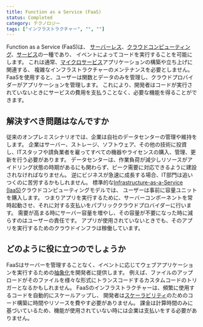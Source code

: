 ```yaml
---
title: Function as a Service (FaaS)
status: Completed
category: テクノロジー
tags: ["インフラストラクチャー", "", ""]
---
```


Function as a Service (FaaS)は、
[サーバーレス](/ja/serverless/)、[クラウドコンピューティング](/ja/cloud-computing/)、[サービス](/ja/service/)の一種であり、
イベントによってコードを実行することを可能にします。
これは通常、[マイクロサービス](/ja/microservices/)アプリケーションの構築や立ち上げに関連する、
複雑なインフラストラクチャーのメンテナンスを必要としません。
FaaSを使用すると、ユーザーは関数とデータのみを管理し、クラウドプロバイダーがアプリケーションを管理します。
これにより、開発者はコードが実行されていないときにサービスの費用を支払うことなく、必要な機能を得ることができます。

## 解決すべき問題はなんですか

従来のオンプレミスシナリオでは、企業は自社のデータセンターの管理や維持をします。
企業はサーバー、ストレージ、ソフトウェア、その他の技術に投資し、ITスタッフや請負業者を雇ってすべての機器やライセンスの購入、管理、更新を行う必要があります。
データセンターは、作業負荷が減少しリソースがアイドリング状態の時期があるにも関わらず、ピーク需要に対応できるように建設されなければなりません。
逆にビジネスが急速に成長する場合、IT部門は追いつくのに苦労するかもしれません。
標準的な[Infrastructure-as-a-Service (IaaS)](/ja/infrastructure-as-a-service/)クラウドコンピューティングモデルでは、
ユーザーは事前に容量ユニットを購入します。
つまりアプリを実行するために、サーバーコンポーネントを常時起動させ、それに対する支払いをパブリッククラウドプロバイダーに行います。
需要が高まる時にサーバー容量を増やし、その容量が不要になった時に減らすのはユーザーの責任です。
アプリが使用されていないときでも、そのアプリを実行するためのクラウドインフラは稼働しています。

## どのように役に立つのでしょうか

FaaSはサーバーを管理することなく、イベントに応じてウェブアプリケーションを実行するための[抽象化](/ja/abstraction/)を開発者に提供します。
例えば、ファイルのアップロードがそのファイルを様々な形式にトランスコードするカスタムコードのトリガーとなるかもしれません。
FaaSのインフラストラクチャーは、頻繁に使用するコードを自動的にスケールアップし、
開発者は[スケーラビリティ](/ja/scalability/)のためのコード構築に時間やリソースを費やす必要がありません。
課金は計算時間のみに基づいているため、機能が使用されていない時には企業は支払いをする必要がありません。

